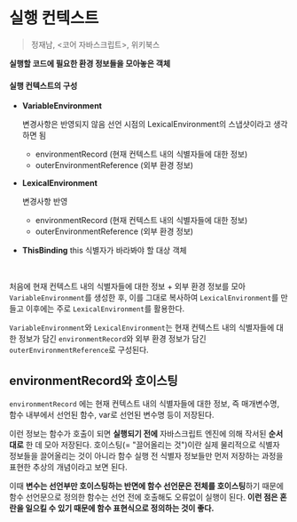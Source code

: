 # 실행 컨텍스트

> 정재남, <코어 자바스크립트>, 위키북스

**실행할 코드에 필요한 환경 정보들을 모아놓은 객체**

#### 실행 컨텍스트의 구성

- **VariableEnvironment**

  변경사항은 반영되지 않음
  선언 시점의 LexicalEnvironment의 스냅샷이라고 생각하면 됨

  - environmentRecord (현재 컨텍스트 내의 식별자들에 대한 정보)
  - outerEnvironmentReference (외부 환경 정보)

- **LexicalEnvironment**

  변경사항 반영

  - environmentRecord (현재 컨텍스트 내의 식별자들에 대한 정보)
  - outerEnvironmentReference (외부 환경 정보)

- **ThisBinding**
  this 식별자가 바라봐야 할 대상 객체

<br/>

처음에 현재 컨텍스트 내의 식별자들에 대한 정보 + 외부 환경 정보를 모아 `VariableEnvironment`를 생성한 후, 이를 그대로 복사하여 `LexicalEnvironment`를 만들고 이후에는 주로 `LexicalEnvironment`를 활용한다.

`VariableEnvironment`와 `LexicalEnvironment`는 현재 컨텍스트 내의 식별자들에 대한 정보가 담긴 `environmentRecord`와 외부 환경 정보가 담긴 `outerEnvironmentReference`로 구성된다.

## environmentRecord와 호이스팅

`environmentRecord` 에는 현재 컨텍스트 내의 식별자들에 대한 정보, 즉 매개변수명, 함수 내부에서 선언된 함수, var로 선언된 변수명 등이 저장된다.

이런 정보는 함수가 호출이 되면 **실행되기 전에** 자바스크립트 엔진에 의해 작서된 **순서대로** 한 데 모아 저장된다. 호이스팅(= "끌어올리는 것")이란 실제 물리적으로 식별자 정보들을 끌어올리는 것이 아니라 함수 실행 전 식별자 정보들만 먼저 저장하는 과정을 표현한 추상의 개념이라고 보면 된다.

이때 **변수는 선언부만 호이스팅하는 반면에 함수 선언문은 전체를 호이스팅**하기 때문에 함수 선언문으로 정의한 함수는 선언 전에 호출해도 오류없이 실행이 된다. **이런 점은 혼란을 일으킬 수 있기 때문에 함수 표현식으로 정의하는 것이 좋다.**
